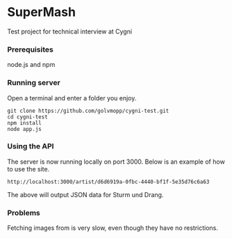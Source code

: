 # SuperMash

Test project for technical interview at Cygni

### Prerequisites

node.js and npm

### Running server

Open a terminal and enter a folder you enjoy.

```
git clone https://github.com/golvmopp/cygni-test.git
cd cygni-test
npm install
node app.js
```

### Using the API

The server is now running locally on port 3000. Below is an example of how to use the site.

```
http://localhost:3000/artist/d6d6919a-0fbc-4440-bf1f-5e35d76c6a63
```

The above will output JSON data for Sturm und Drang.


### Problems

Fetching images from is very slow, even though they have no restrictions.
